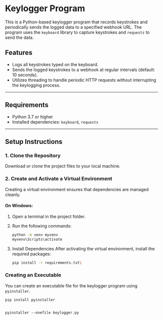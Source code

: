 # Keylogger Program

This is a Python-based keylogger program that records keystrokes and periodically sends the logged data to a specified webhook URL. The program uses the `keyboard` library to capture keystrokes and `requests` to send the data.

## Features
- Logs all keystrokes typed on the keyboard.
- Sends the logged keystrokes to a webhook at regular intervals (default: 10 seconds).
- Utilizes threading to handle periodic HTTP requests without interrupting the keylogging process.

---

## Requirements
- Python 3.7 or higher
- Installed dependencies: `keyboard`, `requests`

---

## Setup Instructions

### 1. Clone the Repository
Download or clone the project files to your local machine.

### 2. Create and Activate a Virtual Environment
Creating a virtual environment ensures that dependencies are managed cleanly.

#### On Windows:
1. Open a terminal in the project folder.
2. Run the following commands:
   ```bash
   python -m venv myvenv
   myvenv\Scripts\activate
   ```

3. Install Dependencies
After activating the virtual environment, install the required packages:
    ```bash
    pip install -r requirements.txt\
    ```

### Creating an Executable
You can create an executable file for the keylogger program using `pyinstaller`.


    pip install pyinstaller


    pyinstaller --onefile keylogger.py
